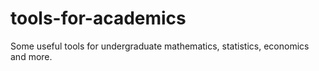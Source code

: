 # tools-for-academics
Some useful tools for undergraduate mathematics, statistics, economics and more.
